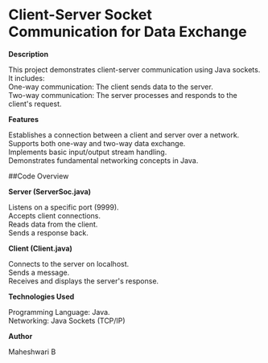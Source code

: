 # Client-Server Socket Communication for Data Exchange 

**Description**

This project demonstrates client-server communication using Java sockets. It includes:<br>
One-way communication: The client sends data to the server.<br>
Two-way communication: The server processes and responds to the client's request.<br>


**Features**

Establishes a connection between a client and server over a network.<br>
Supports both one-way and two-way data exchange.<br>
Implements basic input/output stream handling.<br>
Demonstrates fundamental networking concepts in Java.<br>

##Code Overview

**Server (ServerSoc.java)**

Listens on a specific port (9999).<br>
Accepts client connections.<br>
Reads data from the client.<br>
Sends a response back.<br>

**Client (Client.java)**

Connects to the server on localhost.<br>
Sends a message.<br>
Receives and displays the server's response.<br>


**Technologies Used**

Programming Language: Java. <br>
Networking: Java Sockets (TCP/IP) <br>


**Author**

Maheshwari B

